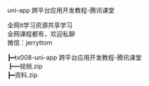 uni-app 跨平台应用开发教程-腾讯课堂

全网it学习资源共享学习<br>全网课程都有，欢迎私聊<br>微信：jerryttom<br>

┣━tx008-uni-app 跨平台应用开发教程-腾讯课堂<br> ┣━视频.zip<br> ┣━资料.zip